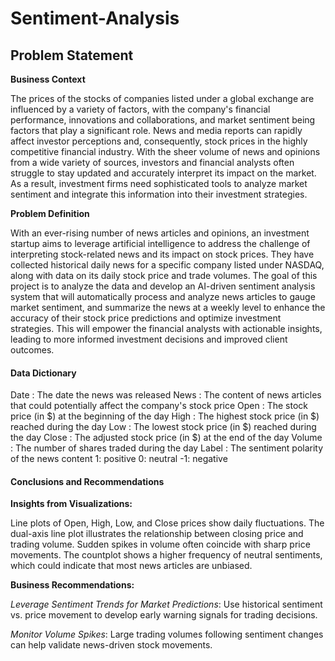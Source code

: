 # Sentiment-Analysis

## Problem Statement
**Business Context**

The prices of the stocks of companies listed under a global exchange are influenced by a variety of factors, with the company's financial performance, innovations and collaborations, and market sentiment being factors that play a significant role. News and media reports can rapidly affect investor perceptions and, consequently, stock prices in the highly competitive financial industry. With the sheer volume of news and opinions from a wide variety of sources, investors and financial analysts often struggle to stay updated and accurately interpret its impact on the market. As a result, investment firms need sophisticated tools to analyze market sentiment and integrate this information into their investment strategies.

**Problem Definition**

With an ever-rising number of news articles and opinions, an investment startup aims to leverage artificial intelligence to address the challenge of interpreting stock-related news and its impact on stock prices. They have collected historical daily news for a specific company listed under NASDAQ, along with data on its daily stock price and trade volumes.
The goal of this project is to analyze the data and develop an AI-driven sentiment analysis system that will automatically process and analyze news articles to gauge market sentiment, and summarize the news at a weekly level to enhance the accuracy of their stock price predictions and optimize investment strategies. This will empower the financial analysts with actionable insights, leading to more informed investment decisions and improved client outcomes.

#### Data Dictionary
Date : The date the news was released
News : The content of news articles that could potentially affect the company's stock price
Open : The stock price (in $) at the beginning of the day
High : The highest stock price (in $) reached during the day
Low : The lowest stock price (in $) reached during the day
Close : The adjusted stock price (in $) at the end of the day
Volume : The number of shares traded during the day
Label : The sentiment polarity of the news content
1: positive
0: neutral
-1: negative

#### Conclusions and Recommendations
**Insights from Visualizations:**

Line plots of Open, High, Low, and Close prices show daily fluctuations.
The dual-axis line plot illustrates the relationship between closing price and trading volume. Sudden spikes in volume often coincide with sharp price movements.
The countplot shows a higher frequency of neutral sentiments, which could indicate that most news articles are unbiased.

**Business Recommendations:**

*Leverage Sentiment Trends for Market Predictions*: Use historical sentiment vs. price movement to develop early warning signals for trading decisions.

*Monitor Volume Spikes*: Large trading volumes following sentiment changes can help validate news-driven stock movements.
